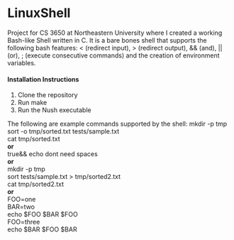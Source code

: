 # LinuxShell

Project for CS 3650 at Northeastern University where I created a working Bash-like Shell written in C. It is a bare bones shell that supports the following bash features: < (redirect input), > (redirect output), && (and), || (or), ; (execute consecutive commands) and the creation of environment variables.

#### Installation Instructions

1. Clone the repository
2. Run make
3. Run the Nush executable

The following are example commands supported by the shell:
mkdir -p tmp <br />
sort -o tmp/sorted.txt tests/sample.txt <br />
cat tmp/sorted.txt <br />
__or__ <br />
true&& 	echo dont 	need spaces <br />
__or__ <br />
mkdir -p tmp <br />
sort tests/sample.txt > tmp/sorted2.txt <br />
cat tmp/sorted2.txt <br />
__or__ <br />
FOO=one <br />
BAR=two <br />
echo $FOO $BAR $FOO <br />
FOO=three <br />
echo $BAR $FOO $BAR <br />

